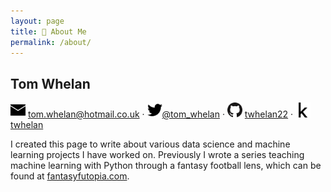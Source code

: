 ```yaml
---
layout: page
title: 👤 About Me
permalink: /about/
---
```


## Tom Whelan
<p><img src="/images/email_icon.png" style="border: 0; display:inline" alt="email" width="24"/> <a href="mailto:tom.whelan@hotmail.co.uk">tom.whelan@hotmail.co.uk</a> · <img src="/images/twitter_icon.png" style="border: 0; display:inline" alt="twitter" width="24"/><a href="https://twitter.com/tom_whelan">@tom_whelan</a> · <img src="/images/github_icon.png" style="border: 0; display:inline" alt="github" width="24"/> <a href="https://github.com/twhelan22">twhelan22</a> · <img src="/images/kaggle_icon.png" style="border: 0; display:inline" alt="kaggle" width="24"/><a href="https://www.kaggle.com/twhelan">twhelan</a></p>

I created this page to write about various data science and machine learning projects I have worked on. Previously I wrote a series teaching machine learning with Python through a fantasy football lens, which can be found at [fantasyfutopia.com](http://www.fantasyfutopia.com/python-for-fantasy-football-introduction/).
